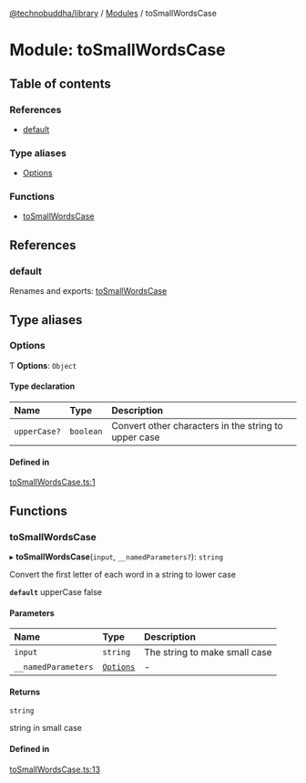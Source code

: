 [@technobuddha/library](../../README.md) / [Modules](../Modules.md) / toSmallWordsCase

# Module: toSmallWordsCase

## Table of contents

### References

- [default](toSmallWordsCase.md#default)

### Type aliases

- [Options](toSmallWordsCase.md#options)

### Functions

- [toSmallWordsCase](toSmallWordsCase.md#tosmallwordscase)

## References

### default

Renames and exports: [toSmallWordsCase](toSmallWordsCase.md#tosmallwordscase)

## Type aliases

### Options

Ƭ **Options**: `Object`

#### Type declaration

| Name | Type | Description |
| :------ | :------ | :------ |
| `upperCase?` | `boolean` | Convert other characters in the string to upper case |

#### Defined in

[toSmallWordsCase.ts:1](../../src/toSmallWordsCase.ts#L1)

## Functions

### toSmallWordsCase

▸ **toSmallWordsCase**(`input`, `__namedParameters?`): `string`

Convert the first letter of each word in a string to lower case

**`default`** upperCase false

#### Parameters

| Name | Type | Description |
| :------ | :------ | :------ |
| `input` | `string` | The string to make small case |
| `__namedParameters` | [`Options`](toSmallWordsCase.md#options) | - |

#### Returns

`string`

string in small case

#### Defined in

[toSmallWordsCase.ts:13](../../src/toSmallWordsCase.ts#L13)
